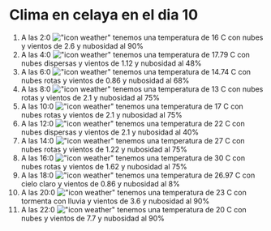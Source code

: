 # Clima en celaya en el dia 10

1. A las 2:0 !["icon weather"](http://openweathermap.org/img/w/04n.png) tenemos una temperatura de 16 C con nubes y  vientos de 2.6 y nubosidad al 90%
1. A las 4:0 !["icon weather"](http://openweathermap.org/img/w/03n.png) tenemos una temperatura de 17.79 C con nubes dispersas y  vientos de 1.12 y nubosidad al 48%
1. A las 6:0 !["icon weather"](http://openweathermap.org/img/w/04n.png) tenemos una temperatura de 14.74 C con nubes rotas y  vientos de 0.86 y nubosidad al 68%
1. A las 8:0 !["icon weather"](http://openweathermap.org/img/w/04n.png) tenemos una temperatura de 13 C con nubes rotas y  vientos de 2.1 y nubosidad al 75%
1. A las 10:0 !["icon weather"](http://openweathermap.org/img/w/04d.png) tenemos una temperatura de 17 C con nubes rotas y  vientos de 2.1 y nubosidad al 75%
1. A las 12:0 !["icon weather"](http://openweathermap.org/img/w/03d.png) tenemos una temperatura de 22 C con nubes dispersas y  vientos de 2.1 y nubosidad al 40%
1. A las 14:0 !["icon weather"](http://openweathermap.org/img/w/04d.png) tenemos una temperatura de 27 C con nubes rotas y  vientos de 1.22 y nubosidad al 75%
1. A las 16:0 !["icon weather"](http://openweathermap.org/img/w/04d.png) tenemos una temperatura de 30 C con nubes rotas y  vientos de 1.62 y nubosidad al 75%
1. A las 18:0 !["icon weather"](http://openweathermap.org/img/w/02d.png) tenemos una temperatura de 26.97 C con cielo claro y  vientos de 0.86 y nubosidad al 8%
1. A las 20:0 !["icon weather"](http://openweathermap.org/img/w/11n.png) tenemos una temperatura de 23 C con tormenta con lluvia y  vientos de 3.6 y nubosidad al 90%
1. A las 22:0 !["icon weather"](http://openweathermap.org/img/w/04n.png) tenemos una temperatura de 20 C con nubes y  vientos de 7.7 y nubosidad al 90%
